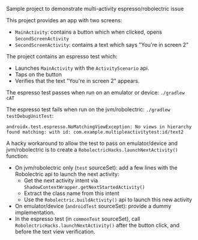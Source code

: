 Sample project to demonstrate multi-activity espresso/robolectric issue

This project provides an app with two screens:
* `MainActivity`: contains a button which when clicked, opens `SecondScreenActivity`
* `SecondScreenActivity`: contains a text which says "You're in screen 2"

The project contains an espresso test which:
* Launches `MainActivity` with the `ActivityScenario` api.
* Taps on the button
* Verifies that the text "You're in screen 2" appears.

The espresso test passes when run on an emulator or device: `./gradlew cAT`

The espresso test fails when run on the jvm/robolectric: `./gradlew testDebugUnitTest`:

```
androidx.test.espresso.NoMatchingViewException: No views in hierarchy found matching: with id: com.example.multipleactivitytest:id/text2
```

A hacky workaround to allow the test to pass on emulator/device and jvm/robolectric is to create a `RobolectricHacks.launchNextActivity()` function:
* On jvm/robolectric only (`test` sourceSet): add a few lines with the Robolectric api to launch the next activity:
  - Get the next activity intent via `ShadowContextWrapper.getNextStartedActivity()`
  - Extract the class name from this intent
  - Use the `Robolectric.buildActivity()` api to launch this new activity
* On emulator/device (`androidTest` sourceSet): provide a dummy implementation.
* In the espresso test (in `commonTest` sourceSet), call `RobolectricHacks.launchNextActivity()` after the button click, and before the text view verification.

